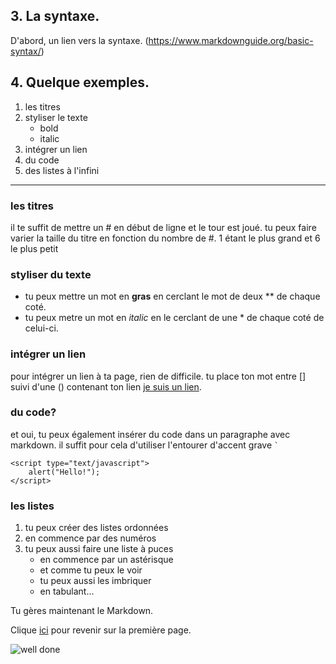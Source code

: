 ## 3. La syntaxe.

D'abord, un lien vers la syntaxe. (https://www.markdownguide.org/basic-syntax/)

## 4. Quelque exemples.

1. les titres
2. styliser le texte
	* bold
	* italic
3. intégrer un lien
4. du code
5. des listes à l'infini
-------------------

### les titres
il te suffit de mettre un # en début de ligne et le tour est joué. tu peux faire varier la taille du titre en fonction du nombre de #. 1 étant le plus grand et 6 le plus petit

### styliser du texte
* tu peux mettre un mot en **gras** en cerclant le mot de deux ** de chaque coté.
* tu peux metre un mot en *italic* en le cerclant de une * de chaque coté de celui-ci.
        
### intégrer un lien

pour intégrer un lien à ta page, rien de difficile. tu place ton mot entre [] suivi d'une () contenant ton lien
[je suis un lien](https://imgflip.com/i/3j5b17).

### du code?
et oui, tu peux également insérer du code dans un paragraphe avec markdown. il suffit pour cela
d'utiliser l'entourer d'accent grave `` ` `` 
``` 
<script type="text/javascript">
    alert("Hello!");
</script>
```
### les listes
1. tu peux créer des listes ordonnées
2. en commence par  des numéros
3. tu peux aussi faire une liste à puces
	* en commence par un astérisque
	* et comme tu peux le voir
	* tu peux aussi les imbriquer
	* en tabulant...
  
Tu gères maintenant le Markdown.

Clique [ici](/markdown) pour revenir sur la première page.

![well done](https://cdn-image.myrecipes.com/sites/default/files/welldone-logo.png)
